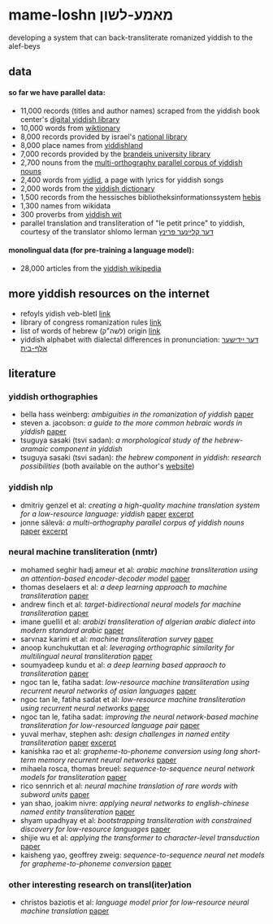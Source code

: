 # mame-loshn מאמע-לשון

developing a system that can back-transliterate romanized yiddish to the alef-beys

## data

#### so far we have parallel data:

- 11,000 records (titles and author names) scraped from the yiddish book center's [digital yiddish library](https://www.yiddishbookcenter.org/collections/digital-yiddish-library)
- 10,000 words from [wiktionary](https://www.wiktionary.org/)
- 8,000 records provided by israel's [national library](https://www.nli.org.il)
- 8,000 place names from [yiddishland](https://yivo.org/yiddishland-topo)
- 7,000 records provided by the [brandeis university library](https://www.brandeis.edu/library/)
- 2,700 nouns from the [multi-orthography parallel corpus of yiddish nouns](https://codeberg.org/jonne/yiddish-lrec-2020)
- 2,400 words from [yidlid](http://yidlid.org/), a page with lyrics for yiddish songs
- 2,000 words from the [yiddish dictionary](http://www.yiddishdictionaryonline.com/beginner.htm)
- 1,500 records from the hessisches bibliotheksinformationssystem [hebis](https://www.hebis.de/)
- 1,300 names from wikidata
- 300 proverbs from [yiddish wit](https://www.yiddishwit.com/List.html)
- parallel translation and transliteration of "le petit prince" to yiddish, courtesy of the translator shlomo lerman [דער קליינער פרינץ](http://www.petit-prince.at/pp-jidd.htm)

#### monolingual data (for pre-training a language model):

- 28,000 articles from the [yiddish wikipedia](https://yi.wikipedia.org/wiki/%D7%94%D7%95%D7%99%D7%A4%D7%98_%D7%96%D7%99%D7%99%D7%98)

## more yiddish resources on the internet

- refoyls yidish veb-bletl [link](https://www.cs.uky.edu/~raphael/yiddish.html)
- library of congress romanization rules [link](https://www.loc.gov/catdir/cpso/romanization/hebrew.pdf)
- list of words of hebrew (לשה"ק) origin [link](https://yi.wikipedia.org/wiki/%D7%9C%D7%99%D7%A1%D7%98%D7%A2_%D7%A4%D7%95%D7%9F_%D7%9C%D7%A9%D7%95%D7%9F-%D7%A7%D7%95%D7%93%D7%A9_%D7%95%D7%95%D7%A2%D7%A8%D7%98%D7%A2%D7%A8_%D7%90%D7%99%D7%9F_%D7%99%D7%99%D7%93%D7%99%D7%A9)
- yiddish alphabet with dialectal differences in pronunciation: [דער יידישער אלף-בית](https://tildeweb.au.dk/au132769/alefbeys.htm)

## literature

### yiddish orthographies

- bella hass weinberg: *ambiguities in the romanization of yiddish* [paper](https://ajlpublishing.org/index.php/jl/article/download/163/153/)
- steven a. jacobson: *a guide to the more common hebraic words in yiddish* [paper](https://www.yiddishbookcenter.org/collections/yiddish-books/spb-nybc203464/jacobson-steven-a-a-guide-to-the-more-common-hebraic-words-in-yiddish)
- tsuguya sasaki (tsvi sadan): *a morphological study of the hebrew-aramaic component in yiddish*
- tsuguya sasaki (tsvi sadan): *the hebrew component in yiddish: research possibilities* (both available on the author's [website](https://sites.google.com/view/tsvisadan/research/publications))

### yiddish nlp

- dmitriy genzel et al: *creating a high-quality machine translation system for a low-resource language: yiddish* [paper](https://research.google/pubs/pub35627/) [excerpt](excerpts/genzel-macherey-uszkoreit-2009)
- jonne sälevä: *a multi-orthography parallel corpus of yiddish nouns* [paper](https://www.aclweb.org/anthology/2020.lrec-1.119/) [excerpt](excerpts/sälevä-2020)

### neural machine transliteration (nmtr)

- mohamed seghir hadj ameur et al: *arabic machine transliteration using an attention-based encoder-decoder model* [paper](https://www.researchgate.net/publication/320972105_Arabic_Machine_Transliteration_using_an_Attention-based_Encoder-decoder_Model)
- thomas deselaers et al: *a deep learning approach to machine transliteration* [paper](https://dl.acm.org/doi/10.5555/1626431.1626476)
- andrew finch et al: *target-bidirectional neural models for machine transliteration* [paper](https://www.aclweb.org/anthology/W16-2711/)
- imane guellil et al: *arabizi transliteration of algerian arabic dialect into modern standard arabic* [paper](https://www.researchgate.net/publication/318755390_Arabizi_transliteration_of_Algerian_Arabic_dialect_into_Modern_Standard_Arabic)
- sarvnaz karimi et al: *machine transliteration survey* [paper](https://dl.acm.org/doi/10.1145/1922649.1922654) 
- anoop kunchukuttan et al: *leveraging orthographic similarity for multilingual neural transliteration* [paper](https://transacl.org/ojs/index.php/tacl/article/view/1248)
- soumyadeep kundu et al: *a deep learning based appraoch to transliteration* [paper](https://www.aclweb.org/anthology/W18-2411/)
- ngoc tan le, fatiha sadat: *low-resource machine transliteration using recurrent neural networks of asian languages* [paper](https://www.aclweb.org/anthology/W18-2414/)
- ngoc tan le, fatiha sadat et al: *low-resource machine transliteration using recurrent neural networks* [paper](https://dl.acm.org/doi/abs/10.1145/3265752)
- ngoc tan le, fatiha sadat: *improving the neural network-based machine transliteration for low-resourced language pair* [paper](https://www.aclweb.org/anthology/Y18-1038/)
- yuval merhav, stephen ash: *design challenges in named entity transliteration* [paper](https://www.aclweb.org/anthology/C18-1053/) [excerpt](excerpts/merhav-ash-2018)
- kanishka rao et al: *grapheme-to-phoneme conversion using long short-term memory recurrent neural networks* [paper](https://ieeexplore.ieee.org/document/7178767)
- mihaela rosca, thomas breuel: *sequence-to-sequence neural network models for transliteration* [paper](https://arxiv.org/abs/1610.09565)
- rico sennrich et al: *neural machine translation of rare words with subword units* [paper](https://www.aclweb.org/anthology/P16-1162/)
- yan shao, joakim nivre: *applying neural networks to english-chinese named entity transliteration* [paper](https://www.aclweb.org/anthology/W16-2710.pdf)
- shyam upadhyay et al: *bootstrapping transliteration with constrained discovery for low-resource languages* [paper](https://www.aclweb.org/anthology/D18-1046/)
- shijie wu et al: *applying the transformer to character-level transduction* [paper](https://arxiv.org/abs/2005.10213)
- kaisheng yao, geoffrey zweig: *sequence-to-sequence neural net models for grapheme-to-phoneme conversion* [paper](https://arxiv.org/abs/1506.00196)

### other interesting research on transl(iter)ation

- christos baziotis et al: *language model prior for low-resource neural machine translation* [paper](https://arxiv.org/abs/2004.14928)
